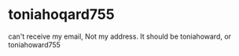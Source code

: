 # toniahoqard755
can't receive my email,  Not my address. It should be toniahoward, or toniahoward755
